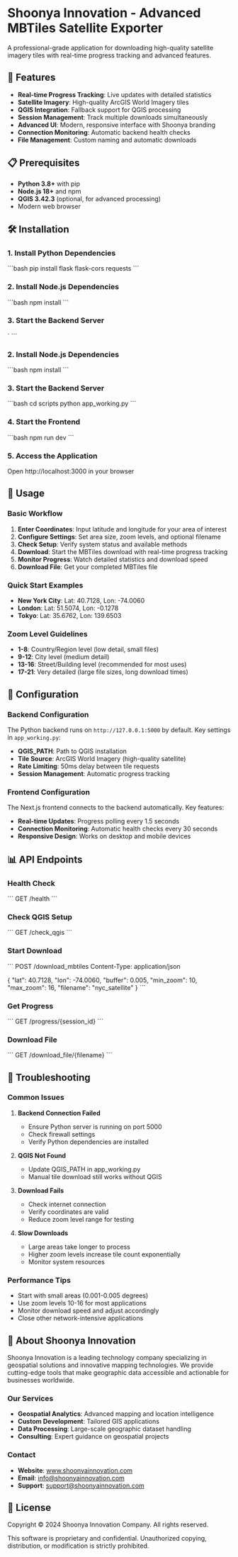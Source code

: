# Shoonya Innovation - Advanced MBTiles Satellite Exporter

A professional-grade application for downloading high-quality satellite imagery tiles with real-time progress tracking and advanced features.

## 🚀 Features

- **Real-time Progress Tracking**: Live updates with detailed statistics
- **Satellite Imagery**: High-quality ArcGIS World Imagery tiles
- **QGIS Integration**: Fallback support for QGIS processing
- **Session Management**: Track multiple downloads simultaneously
- **Advanced UI**: Modern, responsive interface with Shoonya branding
- **Connection Monitoring**: Automatic backend health checks
- **File Management**: Custom naming and automatic downloads

## 📋 Prerequisites

- **Python 3.8+** with pip
- **Node.js 18+** and npm
- **QGIS 3.42.3** (optional, for advanced processing)
- Modern web browser

## 🛠️ Installation

### 1. Install Python Dependencies
\`\`\`bash
pip install flask flask-cors requests
\`\`\`

### 2. Install Node.js Dependencies
\`\`\`bash
npm install
\`\`\`

### 3. Start the Backend Server
\`
\`\`\`

### 2. Install Node.js Dependencies
\`\`\`bash
npm install
\`\`\`

### 3. Start the Backend Server
\`\`\`bash
cd scripts
python app_working.py
\`\`\`

### 4. Start the Frontend
\`\`\`bash
npm run dev
\`\`\`

### 5. Access the Application
Open http://localhost:3000 in your browser

## 🎯 Usage

### Basic Workflow
1. **Enter Coordinates**: Input latitude and longitude for your area of interest
2. **Configure Settings**: Set area size, zoom levels, and optional filename
3. **Check Setup**: Verify system status and available methods
4. **Download**: Start the MBTiles download with real-time progress tracking
5. **Monitor Progress**: Watch detailed statistics and download speed
6. **Download File**: Get your completed MBTiles file

### Quick Start Examples
- **New York City**: Lat: 40.7128, Lon: -74.0060
- **London**: Lat: 51.5074, Lon: -0.1278
- **Tokyo**: Lat: 35.6762, Lon: 139.6503

### Zoom Level Guidelines
- **1-8**: Country/Region level (low detail, small files)
- **9-12**: City level (medium detail)
- **13-16**: Street/Building level (recommended for most uses)
- **17-21**: Very detailed (large file sizes, long download times)

## 🔧 Configuration

### Backend Configuration
The Python backend runs on `http://127.0.0.1:5000` by default. Key settings in `app_working.py`:

- **QGIS_PATH**: Path to QGIS installation
- **Tile Source**: ArcGIS World Imagery (high-quality satellite)
- **Rate Limiting**: 50ms delay between tile requests
- **Session Management**: Automatic progress tracking

### Frontend Configuration
The Next.js frontend connects to the backend automatically. Key features:

- **Real-time Updates**: Progress polling every 1.5 seconds
- **Connection Monitoring**: Automatic health checks every 30 seconds
- **Responsive Design**: Works on desktop and mobile devices

## 📊 API Endpoints

### Health Check
\`\`\`
GET /health
\`\`\`

### Check QGIS Setup
\`\`\`
GET /check_qgis
\`\`\`

### Start Download
\`\`\`
POST /download_mbtiles
Content-Type: application/json

{
  "lat": 40.7128,
  "lon": -74.0060,
  "buffer": 0.005,
  "min_zoom": 10,
  "max_zoom": 16,
  "filename": "nyc_satellite"
}
\`\`\`

### Get Progress
\`\`\`
GET /progress/{session_id}
\`\`\`

### Download File
\`\`\`
GET /download_file/{filename}
\`\`\`

## 🚨 Troubleshooting

### Common Issues

1. **Backend Connection Failed**
   - Ensure Python server is running on port 5000
   - Check firewall settings
   - Verify Python dependencies are installed

2. **QGIS Not Found**
   - Update QGIS_PATH in app_working.py
   - Manual tile download still works without QGIS

3. **Download Fails**
   - Check internet connection
   - Verify coordinates are valid
   - Reduce zoom level range for testing

4. **Slow Downloads**
   - Large areas take longer to process
   - Higher zoom levels increase tile count exponentially
   - Monitor system resources

### Performance Tips

- Start with small areas (0.001-0.005 degrees)
- Use zoom levels 10-16 for most applications
- Monitor download speed and adjust accordingly
- Close other network-intensive applications

## 🏢 About Shoonya Innovation

Shoonya Innovation is a leading technology company specializing in geospatial solutions and innovative mapping technologies. We provide cutting-edge tools that make geographic data accessible and actionable for businesses worldwide.

### Our Services
- **Geospatial Analytics**: Advanced mapping and location intelligence
- **Custom Development**: Tailored GIS applications
- **Data Processing**: Large-scale geographic dataset handling
- **Consulting**: Expert guidance on geospatial projects

### Contact
- **Website**: www.shoonyainnovation.com
- **Email**: info@shoonyainnovation.com
- **Support**: support@shoonyainnovation.com

## 📄 License

Copyright © 2024 Shoonya Innovation Company. All rights reserved.

This software is proprietary and confidential. Unauthorized copying, distribution, or modification is strictly prohibited.
